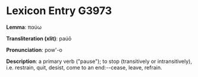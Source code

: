 # Lexicon Entry G3973

**Lemma**: παύω

**Transliteration (xlit)**: paúō

**Pronunciation**: pow'-o

**Description**:
a primary verb ("pause"); to stop (transitively or intransitively), i.e. restrain, quit, desist, come to an end:--cease, leave, refrain.

